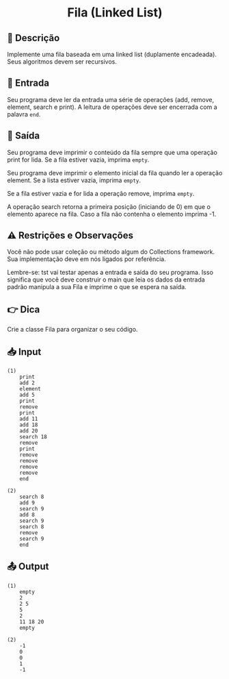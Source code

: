 <h1 align="center">
  <p> Fila (Linked List) </p>
</h1>

## 📝 Descrição

Implemente uma fila baseada em uma linked list (duplamente encadeada). Seus algoritmos devem ser recursivos.

## 📌 Entrada

Seu programa deve ler da entrada uma série de operações (add, remove, element, search e print). A leitura de operações deve ser encerrada com a palavra `end`.

## 📌 Saída

Seu programa deve imprimir o conteúdo da fila sempre que uma operação print for lida. Se a fila estiver vazia, imprima `empty`.

Seu programa deve imprimir o elemento inicial da fila quando ler a operação element. Se a lista estiver vazia, imprima `empty`.

Se a fila estiver vazia e for lida a operação remove, imprima `empty`.

A operação search retorna a primeira posição (iniciando de 0) em que o elemento aparece na fila. Caso a fila não contenha o elemento imprima -1.

## ⚠️ Restrições e Observações

Você não pode usar coleção ou método algum do Collections framework. Sua implementação deve em nós ligados por referência.

Lembre-se: tst vai testar apenas a entrada e saída do seu programa. Isso significa que você deve construir o main que leia os dados da entrada padrão manipula a sua Fila e imprime o que se espera na saída.

## 👉 Dica
Crie a classe Fila para organizar o seu código.

## 📥 Input

``` 
(1)
    print
    add 2
    element
    add 5
    print
    remove
    print
    add 11
    add 18
    add 20
    search 18
    remove
    print
    remove
    remove
    remove
    remove
    end

(2)
    search 8
    add 9
    search 9
    add 8
    search 9
    search 8
    remove
    search 9
    end

```

## 📤 Output

``` 
(1)
    empty
    2
    2 5
    5
    2
    11 18 20
    empty

(2)
    -1
    0
    0
    1
    -1
```
